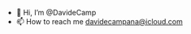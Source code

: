 - 👋 Hi, I’m @DavideCamp
- 📫 How to reach me davidecampana@icloud.com

<!---
DavideCamp/DavideCamp is a ✨ special ✨ repository because its `README.md` (this file) appears on your GitHub profile.
You can click the Preview link to take a look at your changes.
--->
